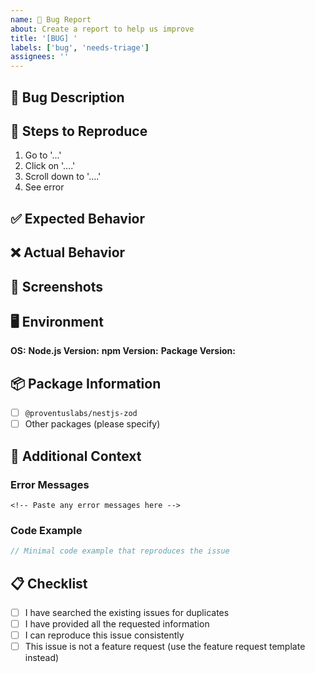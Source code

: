 ```yaml
---
name: 🐛 Bug Report
about: Create a report to help us improve
title: '[BUG] '
labels: ['bug', 'needs-triage']
assignees: ''
---
```


## 🐛 Bug Description

<!-- A clear and concise description of what the bug is -->

## 🔄 Steps to Reproduce

<!-- Detailed steps to reproduce the behavior -->

1. Go to '...'
2. Click on '....'
3. Scroll down to '....'
4. See error

## ✅ Expected Behavior

<!-- A clear and concise description of what you expected to happen -->

## ❌ Actual Behavior

<!-- A clear and concise description of what actually happened -->

## 📸 Screenshots

<!-- If applicable, add screenshots to help explain your problem -->

## 🖥️ Environment

**OS:** <!-- e.g. macOS, Windows, Linux -->
**Node.js Version:** <!-- e.g. 20.0.0 -->
**npm Version:** <!-- e.g. 10.0.0 -->
**Package Version:** <!-- e.g. @proventuslabs/nestjs-zod@1.0.0 -->

## 📦 Package Information

<!-- Which package(s) are affected? -->

- [ ] `@proventuslabs/nestjs-zod`
- [ ] Other packages (please specify)

## 🔧 Additional Context

<!-- Add any other context about the problem here, such as error messages, logs, etc. -->

### Error Messages

```
<!-- Paste any error messages here -->
```

### Code Example

```typescript
// Minimal code example that reproduces the issue
```

## 📋 Checklist

- [ ] I have searched the existing issues for duplicates
- [ ] I have provided all the requested information
- [ ] I can reproduce this issue consistently
- [ ] This issue is not a feature request (use the feature request template instead) 